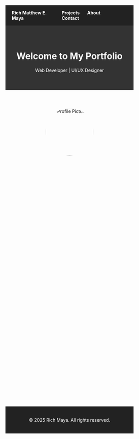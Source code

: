 <html>
<html lang="en">
<head>
  <meta charset="UTF-8">
  <meta name="viewport" content="width=device-width, initial-scale=1">
  <title>My Web Portfolio</title>
  <style>
    * {
      box-sizing: border-box;
      scroll-behavior: smooth;
    }

    body {
      font-family: 'Segoe UI', Tahoma, Geneva, Verdana, sans-serif;
      background-color: #f4f4f4;
      color: #333;
      margin: 0;
      padding: 0;
    }

    /* Navbar */
    nav {
      background-color: #222;
      color: white;
      padding: 15px 20px;
      position: sticky;
      top: 0;
      display: flex;
      justify-content: space-between;
      align-items: center;
      z-index: 1000;
    }

    nav a {
      color: white;
      margin: 0 10px;
      text-decoration: none;
      font-weight: bold;
    }

    nav a:hover {
      color: #4CAF50;
    }

    header {
      text-align: center;
      padding: 40px 20px;
      background-color: #333;
      color: #fff;
    }

    .profile {
      text-align: center;
      margin: 20px auto;
    }

    .profile img {
      width: 150px;
      border-radius: 50%;
      transition: transform 0.3s ease;
    }

    .profile img:hover {
      transform: scale(1.05);
    }

    .section {
      max-width: 800px;
      margin: 40px auto;
      padding: 20px;
      background: white;
      border-radius: 10px;
      box-shadow: 0 0 10px rgba(0,0,0,0.05);
      opacity: 0;
      transform: translateY(50px);
      transition: all 0.8s ease-out;
    }

    .section.visible {
      opacity: 1;
      transform: translateY(0);
    }

    h2 {
      margin-bottom: 15px;
      color: #444;
    }

    ul {
      list-style: none;
      padding-left: 0;
    }

    ul li {
      margin-bottom: 8px;
    }

    .social a {
      margin-right: 10px;
      color: #0073e6;
      text-decoration: none;
    }

    .social a:hover {
      text-decoration: underline;
    }

    footer {
      text-align: center;
      padding: 20px;
      background: #222;
      color: white;
    }

    #backToTop {
      position: fixed;
      bottom: 30px;
      right: 30px;
      padding: 10px 15px;
      font-size: 14px;
      background: #4CAF50;
      color: white;
      border: none;
      border-radius: 50px;
      cursor: pointer;
      display: none;
      z-index: 999;
    }

    @media (max-width: 600px) {
      nav {
        flex-direction: column;
        align-items: flex-start;
      }

      .profile img {
        width: 100px;
      }
    }
  </style>
</head>
<body>

  <nav>
    <div><strong>Rich Matthew E. Maya</strong></div>
    <div>
      <a href="#projects">Projects</a>
      <a href="#about">About</a>
      <a href="#contact">Contact</a>
    </div>
  </nav>

  <header>
    <h1>Welcome to My Portfolio</h1>
    <p class="description">Web Developer | UI/UX Designer</p>
  </header>

  <div class="profile">
    <img src="C:\Users\ay\OneDrive\Desktop\profile.jpg" alt="Profile Picture">
  </div>

  <div class="section" id="projects">
    <h2>Projects</h2>
    <ul>
      <li><strong>Portfolio Website</strong> – HTML/CSS/JavaScript</li>
      <li><strong>Landing Page</strong> – Figma to Code</li>
      <li><strong>Mobile App UI</strong> – UI Design with Adobe XD</li>
    </ul>
  </div>

  <div class="section" id="about">
    <h2>About Me</h2>
    <p><strong>Location:</strong> Bolbok, Batangas City, Batangas</p>
    <p><strong>Skills:</strong> HTML, CSS, JavaScript, Figma</p>
    <p><strong>Experience:</strong> 2+ years freelance encoder</p>
    <p><strong>Achievements:</strong> Developed and implemented a fully functional application addressing a specific problem</p>
    <div class="social">
      <strong>Connect:</strong>
      <a href="https://facebook.com/ritsmaya">Facebook</a>
      <a href="http://Instagram.com/ritsmaya">Instagram</a>
      <a href="https://tiktok.com/ritsmaya">Tiktok</a>
    </div>
  </div>

  <div class="section" id="contact">
    <h2>Contact</h2>
    <p>Email : richmatthewmaya@gmail.com</p>
    <p>Phone Number: +63 906 418 8622</p>
  </div>

  <footer>
    <p>&copy; 2025 Rich Maya. All rights reserved.</p>
  </footer>

  <button id="backToTop">↑ Top</button>

  <script>
    // Scroll Reveal Animation
    const sections = document.querySelectorAll('.section');
    const revealOnScroll = () => {
      const triggerBottom = window.innerHeight * 0.9;
      sections.forEach(sec => {
        const boxTop = sec.getBoundingClientRect().top;
        if (boxTop < triggerBottom) {
          sec.classList.add('visible');
        }
      });
    };
    window.addEventListener('scroll', revealOnScroll);
    revealOnScroll();

    // Back to Top Button
    const backToTopBtn = document.getElementById('backToTop');
    window.onscroll = () => {
      if (document.documentElement.scrollTop > 300) {
        backToTopBtn.style.display = "block";
      } else {
        backToTopBtn.style.display = "none";
      }
    };
    backToTopBtn.onclick = () => {
      window.scrollTo({ top: 0, behavior: 'smooth' });
    };
  </script>
</body>
</html>
